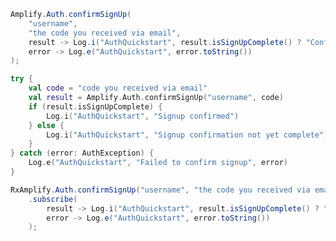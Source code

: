 <amplify-block-switcher>
<amplify-block name="Java">

```java
Amplify.Auth.confirmSignUp(
    "username",
    "the code you received via email",
    result -> Log.i("AuthQuickstart", result.isSignUpComplete() ? "Confirm signUp succeeded" : "Confirm sign up not complete"),
    error -> Log.e("AuthQuickstart", error.toString())
);
```

</amplify-block>
<amplify-block name="Kotlin">

```kotlin
try {
    val code = "code you received via email"
    val result = Amplify.Auth.confirmSignUp("username", code)
    if (result.isSignUpComplete) {
        Log.i("AuthQuickstart", "Signup confirmed")
    } else {
        Log.i("AuthQuickstart", "Signup confirmation not yet complete")
    }
} catch (error: AuthException) {
    Log.e("AuthQuickstart", "Failed to confirm signup", error)
}
```

</amplify-block>
<amplify-block name="RxJava">

```java
RxAmplify.Auth.confirmSignUp("username", "the code you received via email")
    .subscribe(
        result -> Log.i("AuthQuickstart", result.isSignUpComplete() ? "Confirm signUp succeeded" : "Confirm sign up not complete"),
        error -> Log.e("AuthQuickstart", error.toString())
    );
```

</amplify-block>
</amplify-block-switcher>
